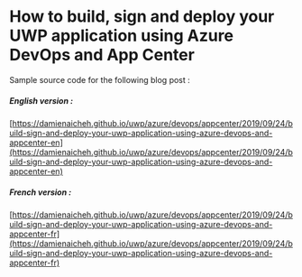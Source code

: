 # How to build, sign and deploy your UWP application using Azure DevOps and App Center

Sample source code for the following blog post :

##### English version :
[https://damienaicheh.github.io/uwp/azure/devops/appcenter/2019/09/24/build-sign-and-deploy-your-uwp-application-using-azure-devops-and-appcenter-en](https://damienaicheh.github.io/uwp/azure/devops/appcenter/2019/09/24/build-sign-and-deploy-your-uwp-application-using-azure-devops-and-appcenter-en)

##### French version :
[https://damienaicheh.github.io/uwp/azure/devops/appcenter/2019/09/24/build-sign-and-deploy-your-uwp-application-using-azure-devops-and-appcenter-fr](https://damienaicheh.github.io/uwp/azure/devops/appcenter/2019/09/24/build-sign-and-deploy-your-uwp-application-using-azure-devops-and-appcenter-fr)
